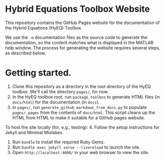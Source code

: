 # Hybrid Equations Toolbox Website
This repository contains the GitHub Pages website for the documentation of the Hybrid Equations (HyEQ) Toolbox. 

We use the `.m` documentation files as the source code to generate the documentation, so the content matches what is displayed in the MATLAB help window.
The process for generating the website requires several steps, as described below.

# Getting started.

1. Clone this repository as a directory in the root directory of the HyEQ toolbox. We'll call the directory `pages/`, for now. 
1. In the HyEQ toolbox root, run `package_toolbox` to generate HTML files (in `docs/html`) for the documentation (in `docs`).
1. In `pages/`, run `generate_github_markdown_from_docs.py` to populate `pages/_pages` from the contents of `docs/html`. 
This script cleans up the HTML from HTML to make it suitable for a GitHub pages website.  

To host the site locally (for, e.g., testing):
4. Follow the setup instructions for Jekyll and Minimal Mistakes.
1. Run `bundle` to install the required Ruby Gems.
1. Run `bundle exec jekyll serve --livereload` to launch the site. 
1. Open `http://localhost:4000/` in your web browser to view the site.